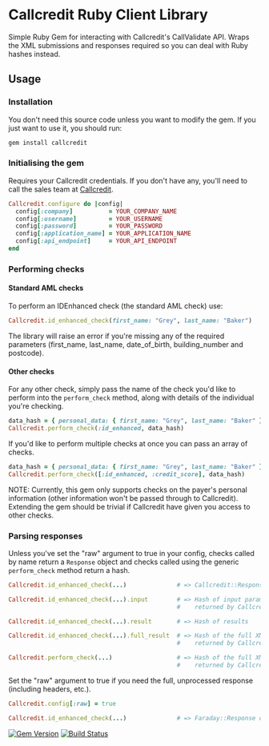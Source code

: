 # Callcredit Ruby Client Library

Simple Ruby Gem for interacting with Callcredit's CallValidate API. Wraps the
XML submissions and responses required so you can deal with Ruby hashes
instead.

## Usage

### Installation

You don't need this source code unless you want to modify the gem. If you just
want to use it, you should run:

```ruby
gem install callcredit
````

### Initialising the gem
Requires your Callcredit credentials. If you don't have any, you'll need to
call the sales team at [Callcredit](http://callcredit.co.uk).

```ruby
Callcredit.configure do |config|
  config[:company]          = YOUR_COMPANY_NAME
  config[:username]         = YOUR_USERNAME
  config[:password]         = YOUR_PASSWORD
  config[:application_name] = YOUR_APPLICATION_NAME
  config[:api_endpoint]     = YOUR_API_ENDPOINT
end
```

### Performing checks

#### Standard AML checks
To perform an IDEnhanced check (the standard AML check) use:

```ruby
Callcredit.id_enhanced_check(first_name: "Grey", last_name: "Baker")
```

The library will raise an error if you're missing any of the required
parameters (first_name, last_name, date_of_birth, building_number and
postcode).

#### Other checks
For any other check, simply pass the name of the check you'd like to perform
into the `perform_check` method, along with details of the individual you're
checking.

```ruby
data_hash = { personal_data: { first_name: "Grey", last_name: "Baker" } }
Callcredit.perform_check(:id_enhanced, data_hash)
```

If you'd like to perform multiple checks at once you can pass an array of
checks.

```ruby
data_hash = { personal_data: { first_name: "Grey", last_name: "Baker" } }
Callcredit.perform_check([:id_enhanced, :credit_score], data_hash)
```

NOTE: Currently, this gem only supports checks on the payer's personal
information (other information won't be passed through to Callcredit).
Extending the gem should be trivial if Callcredit have given you access to
other checks.

### Parsing responses

Unless you've set the "raw" argument to true in your config, checks called by
name return a `Response` object and checks called using the generic
`perform_check` method return a hash.

```ruby
Callcredit.id_enhanced_check(...)              # => Callcredit::Response

Callcredit.id_enhanced_check(...).input        # => Hash of input params, as
                                               #    returned by Callcredit

Callcredit.id_enhanced_check(...).result       # => Hash of results

Callcredit.id_enhanced_check(...).full_result  # => Hash of the full XML body
                                               #    returned by Callcredit

Callcredit.perform_check(...)                  # => Hash of the full XML body
                                               #    returned by Callcredit
```

Set the "raw" argument to true if you need the full, unprocessed response
(including headers, etc.).

```ruby
Callcredit.config[:raw] = true

Callcredit.id_enhanced_check(...)              # => Faraday::Response object
```

[![Gem Version](https://badge.fury.io/rb/callcredit.svg)](http://badge.fury.io/rb/callcredit)
[![Build Status](https://travis-ci.org/gocardless/callcredit-ruby.svg?branch=add-travis)](https://travis-ci.org/gocardless/callcredit-ruby)
